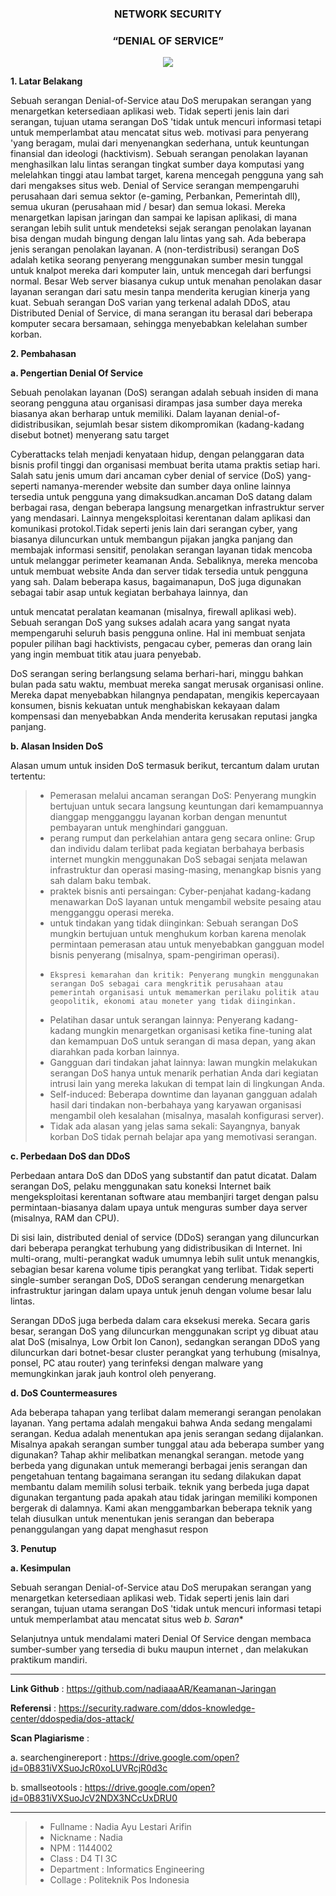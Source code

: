 <h3 align="center">NETWORK SECURITY</h3>
<h3 align="center">
“DENIAL OF SERVICE”
</h3>


<p align="center">
  <img src="https://github.com/nadiaaaAR/Keamanan-Jaringan/blob/master/img/ddos.gif">
</p>


**1. Latar Belakang**

Sebuah serangan Denial-of-Service atau DoS merupakan serangan yang menargetkan ketersediaan aplikasi web. Tidak seperti jenis lain dari serangan, tujuan utama serangan DoS 'tidak untuk mencuri informasi tetapi untuk memperlambat atau mencatat situs web. motivasi para penyerang 'yang beragam, mulai dari menyenangkan sederhana, untuk keuntungan finansial dan ideologi (hacktivism). Sebuah serangan penolakan layanan menghasilkan lalu lintas serangan tingkat sumber daya komputasi yang melelahkan tinggi atau lambat target, karena mencegah pengguna yang sah dari mengakses situs web. Denial of Service serangan mempengaruhi perusahaan dari semua sektor (e-gaming, Perbankan, Pemerintah dll), semua ukuran (perusahaan mid / besar) dan semua lokasi. Mereka menargetkan lapisan jaringan dan sampai ke lapisan aplikasi, di mana serangan lebih sulit untuk mendeteksi sejak serangan penolakan layanan bisa dengan mudah bingung dengan lalu lintas yang sah. Ada beberapa jenis serangan penolakan layanan. A (non-terdistribusi) serangan DoS adalah ketika seorang penyerang menggunakan sumber mesin tunggal untuk knalpot mereka dari komputer lain, untuk mencegah dari berfungsi normal. Besar Web server biasanya cukup untuk menahan penolakan dasar layanan serangan dari satu mesin tanpa menderita kerugian kinerja yang kuat. Sebuah serangan DoS varian yang terkenal adalah DDoS, atau Distributed Denial of Service, di mana serangan itu berasal dari beberapa komputer secara bersamaan, sehingga menyebabkan kelelahan sumber korban.

**2. Pembahasan**

**a.  Pengertian Denial Of Service**

Sebuah penolakan layanan (DoS) serangan adalah sebuah insiden di mana seorang pengguna atau organisasi dirampas jasa sumber daya mereka biasanya akan berharap untuk memiliki. Dalam layanan denial-of-didistribusikan, sejumlah besar sistem dikompromikan (kadang-kadang disebut botnet) menyerang satu target

Cyberattacks telah menjadi kenyataan hidup, dengan pelanggaran data bisnis profil tinggi dan organisasi membuat berita utama praktis setiap hari. Salah satu jenis umum dari ancaman cyber denial of service (DoS) yang-seperti namanya-merender website dan sumber daya online lainnya tersedia untuk pengguna yang dimaksudkan.ancaman DoS datang dalam berbagai rasa, dengan beberapa langsung menargetkan infrastruktur server yang mendasari. Lainnya mengeksploitasi kerentanan dalam aplikasi dan komunikasi protokol.Tidak seperti jenis lain dari serangan cyber, yang biasanya diluncurkan untuk membangun pijakan jangka panjang dan membajak informasi sensitif, penolakan serangan layanan tidak mencoba untuk melanggar perimeter keamanan Anda. Sebaliknya, mereka mencoba untuk membuat website Anda dan 
server tidak tersedia untuk pengguna yang sah. Dalam beberapa kasus, bagaimanapun, DoS juga digunakan sebagai tabir asap untuk kegiatan berbahaya lainnya, dan 

untuk mencatat peralatan keamanan (misalnya, firewall aplikasi web).
Sebuah serangan DoS yang sukses adalah acara yang sangat nyata mempengaruhi seluruh basis pengguna online. Hal ini membuat senjata populer pilihan bagi hacktivists, pengacau cyber, pemeras dan orang lain yang ingin membuat titik atau juara penyebab.

DoS serangan sering berlangsung selama berhari-hari, minggu bahkan bulan pada satu waktu, membuat mereka sangat merusak organisasi online. Mereka dapat menyebabkan hilangnya pendapatan, mengikis kepercayaan konsumen, bisnis kekuatan untuk menghabiskan kekayaan dalam kompensasi dan menyebabkan Anda menderita kerusakan reputasi jangka panjang.


**b.  Alasan Insiden DoS**

Alasan umum untuk insiden DoS termasuk berikut, tercantum dalam urutan tertentu:

> - Pemerasan melalui ancaman serangan DoS: Penyerang mungkin bertujuan untuk secara langsung keuntungan dari kemampuannya dianggap mengganggu layanan korban dengan menuntut pembayaran untuk menghindari gangguan.
> - perang rumput dan perkelahian antara geng secara online: Grup dan individu dalam terlibat pada kegiatan berbahaya berbasis internet mungkin menggunakan DoS sebagai senjata melawan infrastruktur dan operasi masing-masing, menangkap bisnis yang sah dalam baku tembak.
> - praktek bisnis anti persaingan: Cyber-penjahat kadang-kadang menawarkan DoS layanan untuk mengambil website pesaing atau mengganggu operasi mereka.
> -  untuk tindakan yang tidak diinginkan: Sebuah serangan DoS mungkin bertujuan untuk menghukum korban karena menolak permintaan pemerasan atau untuk menyebabkan gangguan model bisnis penyerang (misalnya, spam-pengiriman operasi).
> - 	Ekspresi kemarahan dan kritik: Penyerang mungkin menggunakan serangan DoS sebagai cara mengkritik perusahaan atau pemerintah organisasi untuk memamerkan perilaku politik atau geopolitik, ekonomi atau moneter yang tidak diinginkan.
> - Pelatihan dasar untuk serangan lainnya: Penyerang kadang-kadang mungkin menargetkan organisasi ketika fine-tuning alat dan kemampuan DoS untuk serangan di masa depan, yang akan diarahkan pada korban lainnya.
> - Gangguan dari tindakan jahat lainnya: lawan mungkin melakukan serangan DoS hanya untuk menarik perhatian Anda dari kegiatan intrusi lain yang mereka lakukan di tempat lain di lingkungan Anda.
> - Self-induced: Beberapa downtime dan layanan gangguan adalah hasil dari tindakan non-berbahaya yang karyawan organisasi mengambil oleh kesalahan (misalnya, masalah konfigurasi server).
> - Tidak ada alasan yang jelas sama sekali: Sayangnya, banyak korban DoS tidak pernah belajar apa yang memotivasi serangan.

**c.  Perbedaan DoS dan DDoS**

Perbedaan antara DoS dan DDoS yang substantif dan patut dicatat. Dalam serangan DoS, pelaku menggunakan satu koneksi Internet baik mengeksploitasi kerentanan software atau membanjiri target dengan palsu permintaan-biasanya dalam upaya untuk menguras sumber daya server (misalnya, RAM dan CPU).

Di sisi lain, distributed denial of service (DDoS) serangan yang diluncurkan dari beberapa perangkat terhubung yang didistribusikan di Internet. Ini multi-orang, multi-perangkat waduk umumnya lebih sulit untuk menangkis, sebagian besar karena volume tipis perangkat yang terlibat. Tidak seperti single-sumber serangan DoS, DDoS serangan cenderung menargetkan infrastruktur jaringan dalam upaya untuk jenuh dengan volume besar lalu lintas.

Serangan DDoS juga berbeda dalam cara eksekusi mereka. Secara garis besar, serangan DoS yang diluncurkan menggunakan script yg dibuat atau alat DoS (misalnya, Low Orbit Ion Canon), sedangkan serangan DDoS yang diluncurkan dari botnet-besar cluster perangkat yang terhubung (misalnya, ponsel, PC atau router) yang terinfeksi dengan malware yang memungkinkan jarak jauh kontrol oleh penyerang.


**d.  DoS Countermeasures**

Ada beberapa tahapan yang terlibat dalam memerangi serangan penolakan layanan. Yang pertama adalah mengakui bahwa Anda sedang mengalami serangan. Kedua adalah menentukan apa jenis serangan sedang dijalankan. Misalnya apakah serangan sumber tunggal atau ada beberapa sumber yang digunakan? Tahap akhir melibatkan menangkal serangan. metode yang berbeda yang digunakan untuk memerangi berbagai jenis serangan dan pengetahuan tentang bagaimana serangan itu sedang dilakukan dapat membantu dalam memilih solusi terbaik. teknik yang berbeda juga dapat digunakan tergantung pada apakah atau tidak jaringan memiliki komponen bergerak di dalamnya. Kami akan menggambarkan beberapa teknik yang telah diusulkan untuk menentukan jenis serangan dan beberapa penanggulangan yang dapat menghasut respon


**3. Penutup**

**a. Kesimpulan**

Sebuah serangan Denial-of-Service atau DoS merupakan serangan yang menargetkan ketersediaan aplikasi web. Tidak seperti jenis lain dari serangan, tujuan utama serangan DoS 'tidak untuk mencuri informasi tetapi untuk memperlambat atau mencatat situs web
*b. Saran**

Selanjutnya untuk mendalami materi Denial Of Service dengan membaca sumber-sumber yang tersedia di buku maupun internet , dan  melakukan praktikum mandiri.

-------

**Link Github** 	            :  https://github.com/nadiaaaAR/Keamanan-Jaringan<br>

**Referensi**	                :  https://security.radware.com/ddos-knowledge-center/ddospedia/dos-attack/<br>

**Scan Plagiarisme**          : <br>
   
a. searchenginereport     :   https://drive.google.com/open?id=0B831iVXSuoJcR0xoLUVRcjR0d3c <br>
        
b. smallseotools	      :   https://drive.google.com/open?id=0B831iVXSuoJcV2NDX3NCcUxDRU0<br>

  
-------

> - Fullname 				 : Nadia Ayu Lestari Arifin
> - Nickname 				 : Nadia
> - NPM		 				 : 1144002
> - Class	 				 : D4 TI 3C
> - Department  		     : Informatics Engineering
> - Collage					 : Politeknik Pos Indonesia


